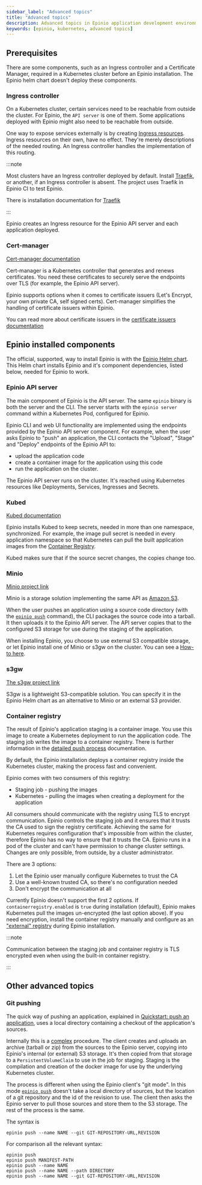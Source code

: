 ```yaml
---
sidebar_label: "Advanced topics"
title: "Advanced topics"
description: Advanced topics in Epinio application development environments
keywords: [epinio, kubernetes, advanced topics]
---
```


<head>
  <link rel="canonical" href="https://docs.epinio.io/explanations/advanced"/>
</head>

## Prerequisites

There are some components, such as an Ingress controller and a Certificate Manager,
required in a Kubernetes cluster before an Epinio installation.
The Epinio helm chart doesn't deploy these components.

### Ingress controller

On a Kubernetes cluster, certain services need to be reachable from outside the cluster.
For Epinio, the `API server` is one of them.
Some applications deployed with Epinio might also need to be reachable from outside.

One way to expose services externally is by creating
[Ingress resources](https://kubernetes.io/docs/concepts/services-networking/ingress/).
Ingress resources on their own, have no effect.
They're merely descriptions of the needed routing.
An Ingress controller handles the implementation of this routing.

:::note

Most clusters have an Ingress controller deployed by default.
Install [Traefik](https://doc.traefik.io/traefik/providers/kubernetes-ingress/),
or another, if an Ingress controller is absent.
The project uses Traefik in Epinio CI to test Epinio.

There is installation documentation for
[Traefik](../installation/install_epinio.md#ingress-controller)

:::

Epinio creates an Ingress resource for the Epinio API server and each application deployed.

### Cert-manager

[Cert-manager documentation](https://cert-manager.io/docs/)

Cert-manager is a Kubernetes controller that generates and renews certificates.
You need these certificates to securely serve the endpoints over TLS
(for example, the Epinio API server).

Epinio supports options when it comes to certificate issuers
(Let's Encrypt, your own private CA, self signed certs).
Cert-manager simplifies the handling of certificate issuers within Epinio.

You can read more about certificate issuers in the
[certificate issuers documentation](../howtos/other/certificate_issuers.md)

## Epinio installed components

The official, supported, way to install Epinio is with the
[Epinio Helm chart](https://artifacthub.io/packages/helm/epinio/epinio).
This Helm chart installs Epinio and it's component dependencies,
listed below, needed for Epinio to work.

### Epinio API server

The main component of Epinio is the API server.
The same `epinio` binary is both the server and the CLI.
The server starts with the `epinio server` command within a Kubernetes Pod, configured for Epinio.

Epinio CLI and web UI functionality are implemented using
the endpoints provided by the Epinio API server component.
For example, when the user asks Epinio to "push" an application,
the CLI contacts the "Upload", "Stage" and "Deploy" endpoints of the Epinio API to:

- upload the application code
- create a container image for the application using this code
- run the application on the cluster.

The Epinio API server runs on the cluster.
It's reached using Kubernetes resources like
Deployments, Services,  Ingresses and Secrets.

### Kubed

[Kubed documentation](https://github.com/kubeops/kubed)

Epinio installs Kubed to keep secrets, needed in more than one namespace, synchronized.
For example, the image pull secret is needed in every application namespace
so that Kubernetes can pull the built application images from the [Container Registry](#container-registry).

Kubed makes sure that if the source secret changes, the copies change too.

### Minio

[Minio project link](https://github.com/minio/minio)

Minio is a storage solution implementing the same API as [Amazon S3](https://aws.amazon.com/s3/).

When the user pushes an application using a source code directory
(with the [`epinio push`](../references/commands/cli/epinio_push.md) command),
the CLI packages the source code into a tarball.
It then uploads it to the Epinio API server.
The API server copies that to the configured S3 storage for
use during the staging of the application.

When installing Epinio, you choose to use external S3 compatible storage,
or let Epinio install one of Minio or s3gw on the cluster.
You can see a [How-to here](../howtos/customization/setup_external_s3.md).

### s3gw

[The s3gw project link](https://github.com/aquarist-labs/s3gw)

S3gw is a lightweight S3-compatible solution.
You can specify it in the Epinio Helm chart as an alternative to Minio or an external S3 provider.

### Container registry

The result of Epinio's application staging is a container image.
You use this image to create a Kubernetes deployment to run the application code.
The staging job writes the image to a container registry.
There is further information in the
[detailed push process](detailed-push-process.md) documentation.

By default, the Epinio installation deploys a container registry inside the Kubernetes cluster, making the process fast and convenient.

Epinio comes with two consumers of this registry:

- Staging job - pushing the images
- Kubernetes - pulling the images when creating a deployment for the application

All consumers should communicate with the registry using TLS to encrypt communication.
Epinio controls the staging job and it ensures that it trusts the CA used to sign the registry certificate.
Achieving the same for Kubernetes requires configuration that's impossible from within the cluster,
therefore Epinio has no way to ensure that it trusts the CA.
Epinio runs in a pod of the cluster and can't have permission to change cluster settings.
Changes are only possible, from outside, by a cluster administrator.

There are 3 options:

1. Let the Epinio user manually configure Kubernetes to trust the CA
1. Use a well-known trusted CA, so there's no configuration needed
1. Don't encrypt the communication at all

Currently Epinio doesn't support the first 2 options.
If `containerregistry.enabled` is `true` during installation (default),
Epinio makes Kubernetes pull the images un-encrypted (the last option above).
If you need encryption, install the container registry manually
and configure as an ["external" registry](../howtos/customization/setup_external_registry.md)
during Epinio installation.

:::note

Communication between the staging job and container registry is TLS encrypted even when using the built-in container registry.

:::

## Other advanced topics

### Git pushing

The quick way of pushing an application, explained in
[Quickstart: push an application](../tutorials/quickstart.md#push-an-application),
uses a local directory containing a checkout of the application's sources.

Internally this is a [complex](detailed-push-process.md) procedure.
The client creates and uploads an archive (tarball or zip)
from the sources to the Epinio server,
copying into Epinio's internal (or external) S3 storage.
It's then copied from that storage to a `PersistentVolumeClaim`
to use in the job for staging.
Staging is the compilation and creation of the docker image
for use by the underlying Kubernetes cluster.

The process is different when using the Epinio client's "git mode".
In this mode [`epinio push`](../references/commands/cli/epinio_push.md)
doesn't take a local directory of sources,
but the location of a git repository and the id of the revision to use.
The client then asks the Epinio server to pull those sources and store them to the S3 storage.
The rest of the process is the same.

The syntax is

```console
epinio push --name NAME --git GIT-REPOSITORY-URL,REVISION
```

For comparison all the relevant syntax:

```console
epinio push
epinio push MANIFEST-PATH
epinio push --name NAME
epinio push --name NAME --path DIRECTORY
epinio push --name NAME --git GIT-REPOSITORY-URL,REVISION
```
